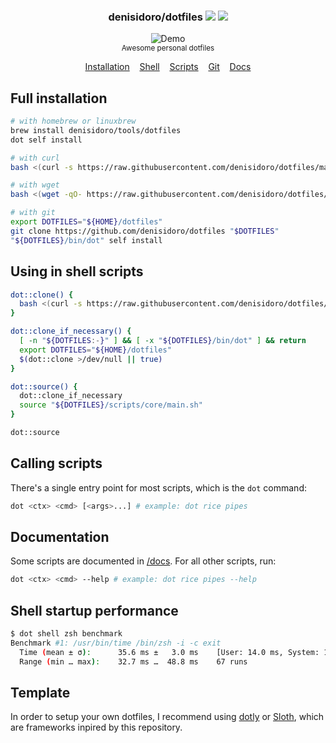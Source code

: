 <h3 align="center">
  denisidoro/dotfiles
  <a alt="CI status" href="https://github.com/denisidoro/dotfiles/actions"><img src="https://github.com/denisidoro/dotfiles/workflows/Tests/badge.svg" /></a>
  <a alt="GitHub release" href="https://github.com/denisidoro/dotfiles/releases"><img src="https://img.shields.io/github/v/release/denisidoro/dotfiles?include_prereleases" /></a>
</h3>

<p align="center">
  <img src="https://user-images.githubusercontent.com/3226564/70171435-78334280-16ad-11ea-8e2d-3388b2fb5085.gif" alt="Demo">
  <br>
  <sub>Awesome personal dotfiles</sub>
</p>
<p align="center">
  <a href="#full-installation">Installation</a>&nbsp;&nbsp;&nbsp;
  <a href="shell">Shell</a>&nbsp;&nbsp;&nbsp;
  <a href="scripts">Scripts</a>&nbsp;&nbsp;&nbsp;
  <a href="git/config">Git</a>&nbsp;&nbsp;&nbsp;
  <a href="docs">Docs</a>
</p>

## Full installation 

```bash
# with homebrew or linuxbrew
brew install denisidoro/tools/dotfiles
dot self install

# with curl
bash <(curl -s https://raw.githubusercontent.com/denisidoro/dotfiles/master/scripts/self/install)

# with wget
bash <(wget -qO- https://raw.githubusercontent.com/denisidoro/dotfiles/master/scripts/self/install)

# with git
export DOTFILES="${HOME}/dotfiles"
git clone https://github.com/denisidoro/dotfiles "$DOTFILES"
"${DOTFILES}/bin/dot" self install
```

## Using in shell scripts

```bash
dot::clone() {
  bash <(curl -s https://raw.githubusercontent.com/denisidoro/dotfiles/master/scripts/self/install) 
}

dot::clone_if_necessary() {
  [ -n "${DOTFILES:-}" ] && [ -x "${DOTFILES}/bin/dot" ] && return
  export DOTFILES="${HOME}/dotfiles"
  $(dot::clone >/dev/null || true)
}

dot::source() {
  dot::clone_if_necessary
  source "${DOTFILES}/scripts/core/main.sh"
}

dot::source
```

## Calling scripts

There's a single entry point for most scripts, which is the `dot` command:
```bash
dot <ctx> <cmd> [<args>...] # example: dot rice pipes
```

## Documentation

Some scripts are documented in [/docs](docs). For all other scripts, run:
```bash
dot <ctx> <cmd> --help # example: dot rice pipes --help
```

## Shell startup performance

```bash
$ dot shell zsh benchmark
Benchmark #1: /usr/bin/time /bin/zsh -i -c exit
  Time (mean ± σ):      35.6 ms ±   3.0 ms    [User: 14.0 ms, System: 16.0 ms]
  Range (min … max):    32.7 ms …  48.8 ms    67 runs
```

## Template

In order to setup your own dotfiles, I recommend using [dotly](https://github.com/CodelyTV/dotly) or [Sloth](https://github.com/gtrabanco/.Sloth), which are frameworks inpired by this repository.
